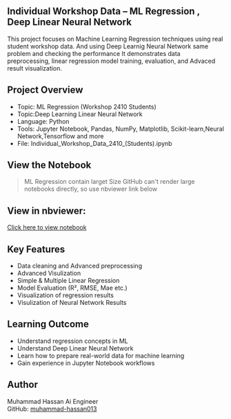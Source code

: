 ## Individual Workshop Data – ML Regression , Deep Linear Neural Network

This project focuses on Machine Learning Regression techniques using real student workshop data.
And using Deep Learnig Neural Network same problem and checking the performance
It demonstrates data preprocessing, linear regression model training, evaluation, and Advaced result visualization.

## Project Overview

- Topic: ML Regression (Workshop 2410 Students)
- Topic:Deep Learning Linear Neural Network
- Language: Python  
- Tools: Jupyter Notebook, Pandas, NumPy, Matplotlib, Scikit-learn,Neural Network,Tensorflow and more
- File: Individual_Workshop_Data_2410_(Students).ipynb

## View the Notebook

> ML Regression contain larget Size GitHub can't render large notebooks directly, so use nbviewer link below

## View in nbviewer: 
[ Click here to view notebook](https://nbviewer.org/github/muhammad-hassan013/Individual-Workshop-Data---2410-Students-/blob/main/01_ML_Regression/Individual_Workshop_Data_2410_(Students).ipynb)

## Key Features
- Data cleaning and Advanced preprocessing
- Advanced Visulization   
- Simple & Multiple Linear Regression 
- Model Evaluation (R², RMSE, Mae etc.)  
- Visualization of regression results
- Visulization of Neural Network Results  

## Learning Outcome
- Understand regression concepts in ML
- Understand Deep Linear Neural Network
- Learn how to prepare real-world data for machine learning  
- Gain experience in Jupyter Notebook workflows  



## Author
Muhammad Hassan Ai Engineer   
GitHub: [muhammad-hassan013](https://github.com/muhammad-hassan013)


